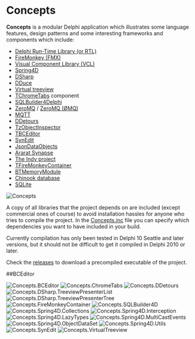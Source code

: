 # Concepts

**Concepts** is a modular Delphi application which illustrates some language features, design patterns and some interesting frameworks and components which include:

* [Delphi Run-Time Library (or RTL)](http://docwiki.embarcadero.com/RADStudio/Tokyo/en/Using_the_RTL_(Run-Time_Library))
* [FireMonkey (FMX)](http://docwiki.embarcadero.com/Libraries/Tokyo/en/FMX)
* [Visual Component Library (VCL)](http://docwiki.embarcadero.com/RADStudio/Tokyo/en/VCL_Overview)
* [Spring4D](http://bitbucket.org/sglienke/spring4d)
* [DSharp](http://bitbucket.org/sglienke/dsharp)
* [DDuce](http://github.com/beNative/dduce)
* [Virtual treeview](http://github.com/Virtual-TreeView/Virtual-TreeView)
* [TChromeTabs](http://github.com/norgepaul/TChromeTabs) component
* [SQLBuilder4Delphi](http://github.com/ezequieljuliano/SQLBuilder4Delphi) 
* [ZeroMQ](http://github.com/zedalaye/Delphi-ZeroMQ) / [ZeroMQ (ØMQ)](http://zeromq.org)
* [MQTT](http://github.com/wizinfantry/delphi-mqtt-client)
* [DDetours](http://github.com/MahdiSafsafi/delphi-detours-library)
* [TzObjectInspector](http://github.com/MahdiSafsafi/zcontrols)
* [TBCEditor](http://github.com/bonecode/TBCEditor)
* [SynEdit](https://github.com/SynEdit/SynEdit)
* [JsonDataObjects](http://github.com/ahausladen/JsonDataObjects)
* [Ararat Synapse](http://sourceforge.net/projects/synalist/)
* [The Indy project](http://www.indyproject.org/)
* [TFireMonkeyContainer](http://parnassus.co/open-source/tfiremonkeycontainer/)
* [BTMemoryModule](http://github.com/DSPlayer/memorymodule)
* [Chinook database](http://github.com/lerocha/chinook-database)
* [SQLite](https://www.sqlite.org/)

![Concepts](https://github.com/beNative/Concepts/blob/master/Wiki/Concepts_14-02-2017%2015-07-20.png)

A copy of all libraries that the project depends on are included (except commercial ones of course) to avoid installation hassles for anyone who tries to compile the project. 
In the [Concepts.inc](http://github.com/beNative/Concepts/blob/master/Concepts.inc) file you can specify which dependencies you want to have included in your build.

Currently compilation has only been tested in Delphi 10 Seattle and later versions, but it should not be difficult to get it compiled in  Delphi 2010 or later.

Check the [releases](http://github.com/beNative/Concepts/releases) to download a precompiled executable of the project.

##BCEditor

![Concepts.BCEditor](https://github.com/beNative/Concepts/blob/master/Images/Concepts.BCEditor.png)
![Concepts.ChromeTabs](https://github.com/beNative/Concepts/blob/master/Images/Concepts.ChromeTabs.png)
![Concepts.DDetours](https://github.com/beNative/Concepts/blob/master/Images/Concepts.DDetours.png)
![Concepts.DSharp.TreeviewPresenterList](https://github.com/beNative/Concepts/blob/master/Images/Concepts.DSharp.TreeviewPresenterList.png)
![Concepts.DSharp.TreeviewPresenterTree](https://github.com/beNative/Concepts/blob/master/Images/Concepts.DSharp.TreeviewPresenterTree.png)
![Concepts.FireMonkeyContainer](https://github.com/beNative/Concepts/blob/master/Images/Concepts.FireMonkeyContainer.png)
![Concepts.SQLBuilder4D](https://github.com/beNative/Concepts/blob/master/Images/Concepts.SQLBuilder4D.png)
![Concepts.Spring4D.Collections](https://github.com/beNative/Concepts/blob/master/Images/Concepts.Spring4D.Collections.png)
![Concepts.Spring4D.Interception](https://github.com/beNative/Concepts/blob/master/Images/Concepts.Spring4D.Interception.png)
![Concepts.Spring4D.LazyTypes](https://github.com/beNative/Concepts/blob/master/Images/Concepts.Spring4D.LazyTypes.png)
![Concepts.Spring4D.MultiCastEvents](https://github.com/beNative/Concepts/blob/master/Images/Concepts.Spring4D.MultiCastEvents.png)
![Concepts.Spring4D.ObjectDataSet](https://github.com/beNative/Concepts/blob/master/Images/Concepts.Spring4D.ObjectDataSet.png)
![Concepts.Spring4D.Utils](https://github.com/beNative/Concepts/blob/master/Images/Concepts.Spring4D.Utils.png)
![Concepts.SynEdit](https://github.com/beNative/Concepts/blob/master/Images/Concepts.SynEdit.png)
![Concepts.VirtualTreeview](https://github.com/beNative/Concepts/blob/master/Images/Concepts.VirtualTreeview.png)


